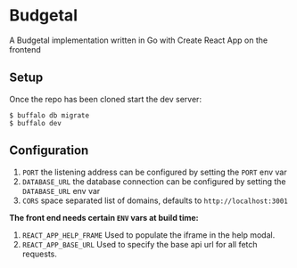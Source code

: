 # Budgetal

A Budgetal implementation written in Go with Create React App on the
frontend

## Setup

Once the repo has been cloned start the dev server:

```
$ buffalo db migrate
$ buffalo dev
```

## Configuration

1. `PORT` the listening address can be configured by setting the `PORT` env var
2. `DATABASE_URL` the database connection can be configured by setting the `DATABASE_URL` env var
3. `CORS` space separated list of domains, defaults to `http://localhost:3001`

**The front end needs certain `ENV` vars at build time:**

1. `REACT_APP_HELP_FRAME` Used to populate the iframe in the help modal.
2. `REACT_APP_BASE_URL` Used to specify the base api url for all fetch requests.